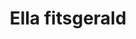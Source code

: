 ---
pid: ch392
title: Ella fitsgerald
location_transcription: In front of Hahnamean Hospital
coordinates: "[-75.163602243405, 39.956752367527]"
zipcode: '19132'
gen_neighborhood: North Philadelphia
neighborhood: Strawberry Mansion
outside_phl: 
age: '12'
age_range: 6-13
instagram: 
image_file_name: ch_392.jpg
proposal_transcription: 
topic: Person
topic_summary: '0'
type: Sculpture Statue
keywords_other: 
credit: Caylyn Mays Speach
image_labels: Figure of a woman
twitter: 
facebook: 
permalink: "/monuments/ch392/"
layout: item-page
---